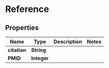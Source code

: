# Reference

## Properties
Name | Type | Description | Notes
------------ | ------------- | ------------- | -------------
**citation** | **String** |  | 
**PMID** | **Integer** |  | 
